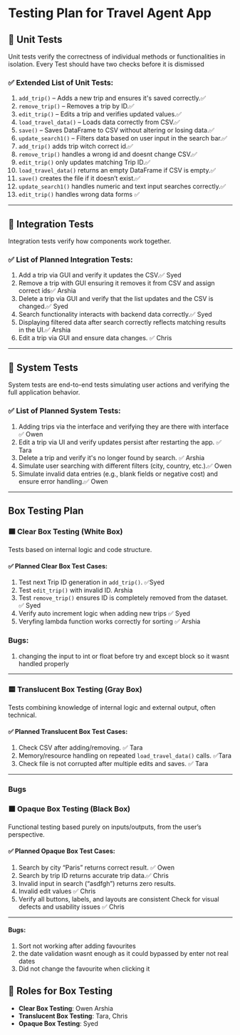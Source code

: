 
#  Testing Plan for Travel Agent App

## 🔹 Unit Tests

Unit tests verify the correctness of individual methods or functionalities in isolation.
Every Test should have two checks before it is dismissed

### ✅ Extended List of Unit Tests:
1. `add_trip()` – Adds a new trip and ensures it's saved correctly.✅
2. `remove_trip()` – Removes a trip by ID.✅
3. `edit_trip()` – Edits a trip and verifies updated values.✅
4. `load_travel_data()` – Loads data correctly from CSV.✅
5. `save()` – Saves DataFrame to CSV without altering or losing data.✅
6. `update_search1()` – Filters data based on user input in the search bar.✅
7. `add_trip()` adds trip witch correct id.✅
8. `remove_trip()` handles a wrong id and doesnt change CSV.✅
9. `edit_trip()` only updates matching Trip ID.✅
10. `load_travel_data()` returns an empty DataFrame if CSV is empty.✅
11. `save()` creates the file if it doesn’t exist.✅
12. `update_search1()` handles numeric and text input searches correctly.✅
13. `edit_trip()` handles wrong data forms ✅

---

## 🔹 Integration Tests

Integration tests verify how components work together.

### ✅ List of Planned Integration Tests:
1. Add a trip via GUI and verify it updates the CSV.✅  Syed
2. Remove a trip with GUI ensuring it removes it from CSV and assign correct ids✅    Arshia
3. Delete a trip via GUI and verify that the list updates and the CSV is changed.✅   Syed 
4. Search functionality interacts with backend data correctly.✅    Syed 
5. Displaying filtered data after search correctly reflects matching results in the UI.✅   Arshia 
6. Edit a trip via GUI and ensure data changes. ✅ Chris 

---

## 🔹 System Tests

System tests are end-to-end tests simulating user actions and verifying the full application behavior.

### ✅ List of Planned System Tests:
1. Adding trips via the interface and verifying they are there with interface ✅  Owen
2. Edit a trip via UI and verify updates persist after restarting the app. ✅  Tara
3. Delete a trip and verify it's no longer found by search. ✅   Arshia
4. Simulate user searching with different filters (city, country, etc.).✅   Owen 
5. Simulate invalid data entries (e.g., blank fields or negative cost) and ensure error handling.✅   Owen 

---

## Box Testing Plan

### 🟦 Clear Box Testing (White Box)

Tests based on internal logic and code structure.

#### ✅ Planned Clear Box Test Cases:
1. Test next Trip ID generation in `add_trip()`. ✅Syed
2. Test `edit_trip()` with invalid ID.  Arshia
3. Test `remove_trip()` ensures ID is completely removed from the dataset. ✅ Syed
4. Verify auto increment logic when adding new trips ✅ Syed
5. Veryfing lambda function works correctly for sorting ✅ Arshia


### Bugs: 
1. changing the input to int or float before try and except block so it wasnt handled properly 
---

### 🟨 Translucent Box Testing (Gray Box)

Tests combining knowledge of internal logic and external output, often technical.

#### ✅ Planned Translucent Box Test Cases:
1. Check CSV after adding/removing.  ✅ Tara
2. Memory/resource handling on repeated `load_travel_data()` calls. ✅Tara
3. Check file is not corrupted after multiple edits and saves. ✅ Tara
---

### Bugs

### ⬛ Opaque Box Testing (Black Box)

Functional testing based purely on inputs/outputs, from the user’s perspective.

#### ✅ Planned Opaque Box Test Cases:
1. Search by city “Paris” returns correct result. ✅ Owen
2. Search by trip ID returns accurate trip data.✅ Chris
3. Invalid input in search (“asdfgh”) returns zero results. 
4. Invalid edit values ✅ Chris 
5. Verify all buttons, labels, and layouts are consistent Check for visual defects and usability issues ✅ Chris
---
#### Bugs: 
1. Sort not working after adding favourites 
2. the date validation wasnt enough as it could bypassed by enter not real dates 
3. Did not change the favourite when clicking it 

## 👥 Roles for Box Testing

- **Clear Box Testing**: Owen Arshia 
- **Translucent Box Testing**: Tara, Chris  
- **Opaque Box Testing**: Syed 
